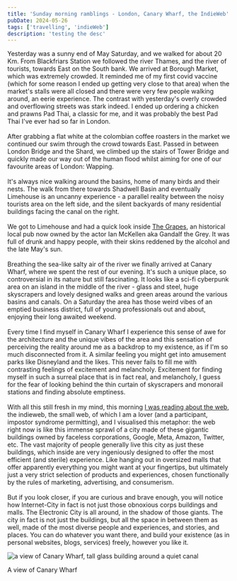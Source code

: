 ```yaml
---
title: 'Sunday morning ramblings - London, Canary Wharf, the IndieWeb'
pubDate: 2024-05-26
tags: ['travelling', 'indieWeb']
description: 'testing the desc'
---
```


Yesterday was a sunny end of May Saturday, and we walked for about 20 Km. From Blackfriars Station we followed the river Thames, and the river of tourists, towards East on the South bank. We arrived at Borough Market, which was extremely crowded. It reminded me of my first covid vaccine (which for some reason I ended up getting very close to that area) when the market's stalls were all closed and there were very few people walking around, an eerie experience. The contrast with yesterday's overly crowded and overflowing streets was stark indeed. I ended up ordering a chicken and prawns Pad Thai, a classic for me, and it was probably the best Pad Thai I've ever had so far in London.
<br>
<br>
After grabbing a flat white at the colombian coffee roasters in the market we continued our swim through the crowd towards East. Passed in between London Bridge and the Shard, we climbed up the stairs of Tower Bridge and quickly made our way out of the human flood whilst aiming for one of our favourite areas of London: Wapping.
<br>
<br>
It's always nice walking around the basins, home of many birds and their nests. The walk from there towards Shadwell Basin and eventually Limehouse is an uncanny experience - a parallel reality between the noisy tourists area on the left side, and the silent backyards of many residential buildings facing the canal on the right.
<br>
<br>
We got to Limehouse and had a quick look inside [The Grapes](https://www.thegrapes.co.uk/), an historical local pub now owned by the actor Ian McKellen aka Gandalf the Grey. It was full of drunk and happy people, with their skins reddened by the alcohol and the late May's sun.
<br>
<br>
Breathing the sea-like salty air of the river we finally arrived at Canary Wharf, where we spent the rest of our evening.
It's such a unique place, so controversial in its nature but still fascinating. It looks like a sci-fi cyberpunk area on an island in the middle of the river - glass and steel, huge skyscrapers and lovely designed walks and green areas around the various basins and canals.
On a Saturday the area has those weird vibes of an emptied business district, full of young professionals out and about, enjoying their long awaited weekend.
<br>
<br>
Every time I find myself in Canary Wharf I experience this sense of awe for the architecture and the unique vibes of the area and this sensation of perceiving the reality around me as a backdrop to my existence, as if I'm so much disconnected from it. A similar feeling you might get into amusement parks like Disneyland and the likes. This never fails to fill me with contrasting feelings of excitement and melancholy. Excitement for finding myself in such a surreal place that is in fact real, and melancholy, I guess for the fear of looking behind the thin curtain of skyscrapers and monorail stations and finding absolute emptiness.
<br>
<br>
With all this still fresh in my mind, this morning [I was reading about the web](https://rebeccatoh.co/the-old-internet/), the indieweb, the small web, of which I am a lover (and a participant, impostor syndrome permitting), and I visualised this metaphor:
the web right now is like this immense sprawl of a city made of these gigantic buildings owned by faceless corporations, Google, Meta, Amazon, Twitter, etc. The vast majority of people generally live this city as just these buildings, which inside are very ingeniously designed to offer the most efficient (and sterile) experience. Like hanging out in oversized malls that offer apparently everything you might want at your fingertips, but ultimately just a very strict selection of products and experiences, chosen functionally by the rules of marketing, advertising, and consumerism.
<br>
<br>
But if you look closer, if you are curious and brave enough, you will notice how Internet-City in fact is not just those obnoxious corps buildings and malls. The Electronic City is all around, in the shadow of those giants. The city in fact is not just the buildings, but all the space in between them as well, made of the most diverse people and experiences, and stories, and places. You can do whatever you want there, and build your existence (as in personal websites, blogs, services) freely, however you like it.

![a view of Canary Wharf, tall glass building around a quiet canal](/assets/images/canary_wharf_photo_2024-05-26_12-49-52.jpg)

<figcaption>A view of Canary Wharf</figcaption>
